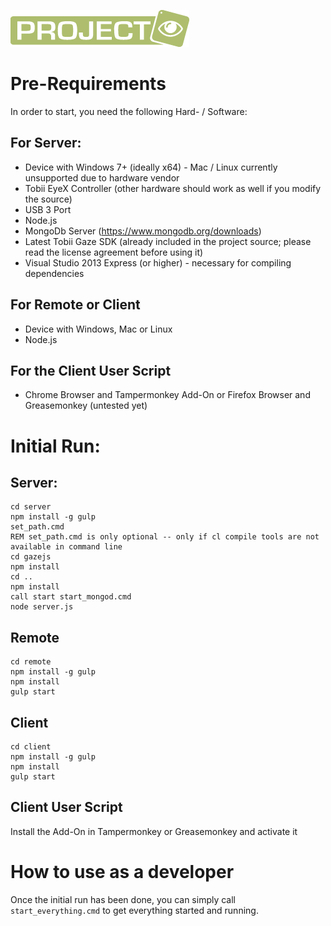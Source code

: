 ![Project Eye Logo](logo.png)

# Pre-Requirements

In order to start, you need the following Hard- / Software:

## For Server:
- Device with Windows 7+ (ideally x64) - Mac / Linux currently unsupported due to hardware vendor
- Tobii EyeX Controller (other hardware should work as well if you modify the source)
- USB 3 Port
- Node.js
- MongoDb Server (https://www.mongodb.org/downloads)
- Latest Tobii Gaze SDK (already included in the project source; please read the license agreement before using it)
- Visual Studio 2013 Express (or higher) - necessary for compiling dependencies

## For Remote or Client
- Device with Windows, Mac or Linux
- Node.js

## For the Client User Script
- Chrome Browser and Tampermonkey Add-On or Firefox Browser and Greasemonkey (untested yet)


# Initial Run:

## Server:

```
cd server
npm install -g gulp
set_path.cmd
REM set_path.cmd is only optional -- only if cl compile tools are not available in command line
cd gazejs
npm install
cd ..
npm install
call start start_mongod.cmd
node server.js
```


## Remote

```
cd remote
npm install -g gulp
npm install
gulp start
```


## Client

```
cd client
npm install -g gulp
npm install
gulp start
```


## Client User Script

Install the Add-On in Tampermonkey or Greasemonkey and activate it


# How to use as a developer

Once the initial run has been done, you can simply call `start_everything.cmd` to get everything started and running.

